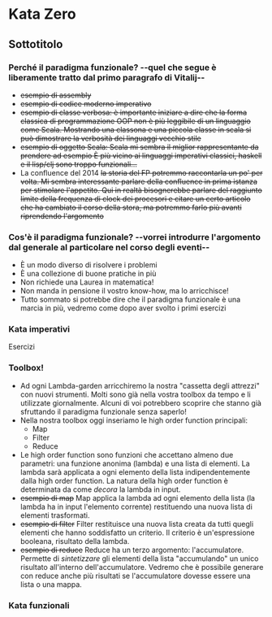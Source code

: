 Kata Zero 
=========
Sottotitolo 
-----------

### Perché il paradigma funzionale? --quel che segue è liberamente tratto dal primo paragrafo di Vitalij--  
* ~~esempio di assembly~~
* ~~esempio di codice moderno imperativo~~
* ~~esempio di classe verbosa: è importante iniziare a dire che la forma classica di programmazione OOP non è più leggibile di un linguaggio come Scala. Mostrando una classona e una piccola classe in scala si può dimostrare la verbosità dei linguaggi vecchio stile~~
* ~~esempio di oggetto Scala: Scala mi sembra il miglior rappresentante da prendere ad esempio È più vicino ai linguaggi imperativi classici, haskell e il lisp/clj sono troppo funzionali...~~
* La confluence del 2014 ~~la storia del FP potremmo raccontarla un po' per volta. Mi sembra interessante parlare della confluence in prima istanza per stimolare l'appetito. Qui in realtà bisognerebbe parlare del raggiunto limite della frequenza di clock dei procesori e citare un certo articolo che ha cambiato il corso della stora, ma potremmo farlo più avanti riprendendo l'argomento~~

### Cos'è il paradigma funzionale? --vorrei introdurre l'argomento dal generale al particolare nel corso degli eventi--
* È un modo diverso di risolvere i problemi 
* È una collezione di buone pratiche in più
* Non richiede una Laurea in matematica!
* Non manda in pensione il vostro know-how, ma lo arricchisce! 
* Tutto sommato si potrebbe dire che il paradigma funzionale è una marcia in più, vedremo come dopo aver svolto i primi esercizi

### Kata imperativi
Esercizi  

### Toolbox! 
* Ad ogni Lambda-garden arricchiremo la nostra "cassetta degli attrezzi" con nuovi strumenti. Molti sono già nella vostra toolbox da tempo e li utilizzate giornalmente. Alcuni di voi potrebbero scoprire che stanno già sfruttando il paradigma funzionale senza saperlo! 
* Nella nostra toolbox oggi inseriamo le high order function principali:
  * Map
  * Filter
  * Reduce
* Le high order function sono funzioni che accettano almeno due parametri: una funzione anonima (lambda) e una lista di elementi. La lambda sarà applicata a ogni elemento della lista indipendentemente dalla high order function. La natura della high order function è determinata da come *decora* la lambda in input. 
* ~~esempio di map~~ Map applica la lambda ad ogni elemento della lista (la lambda ha in input l'elemento corrente) restituendo una nuova lista di elementi trasformati. 
* ~~esempio di filter~~ Filter restituisce una nuova lista creata da tutti quegli elementi che hanno soddisfatto un criterio. Il criterio è un'espressione booleana, risultato della lambda. 
* ~~esempio di reduce~~ Reduce ha un terzo argomento: l'accumulatore. Permette di *sintetizzare* gli elementi della lista "accumulando" un unico risultato all'interno dell'accumulatore. Vedremo che è possibile generare con reduce anche più risultati se l'accumulatore dovesse essere una lista o una mappa. 

### Kata funzionali

